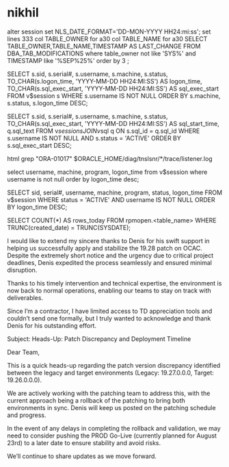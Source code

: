 # nikhil

alter session set NLS_DATE_FORMAT='DD-MON-YYYY HH24:mi:ss';
set lines 333
col TABLE_OWNER for a30
col TABLE_NAME for a30
SELECT TABLE_OWNER,TABLE_NAME,TIMESTAMP AS LAST_CHANGE
FROM DBA_TAB_MODIFICATIONS
where table_owner not like 'SYS%' and TIMESTAMP like '%SEP%25%' order by 3 ;



SELECT s.sid,
       s.serial#,
       s.username,
       s.machine,
       s.status,
       TO_CHAR(s.logon_time, 'YYYY-MM-DD HH24:MI:SS') AS logon_time,
       TO_CHAR(s.sql_exec_start, 'YYYY-MM-DD HH24:MI:SS') AS sql_exec_start
FROM   v$session s
WHERE  s.username IS NOT NULL
ORDER BY s.machine, s.status, s.logon_time DESC;






SELECT s.sid,
       s.serial#,
       s.username,
       s.machine,
       s.status,
       TO_CHAR(s.sql_exec_start, 'YYYY-MM-DD HH24:MI:SS') AS sql_start_time,
       q.sql_text
FROM   v$session s
JOIN   v$sql q
ON     s.sql_id = q.sql_id
WHERE  s.username IS NOT NULL
  AND  s.status = 'ACTIVE'
ORDER BY s.sql_exec_start DESC;




html
grep "ORA-01017" $ORACLE_HOME/diag/tnslsnr/*/trace/listener.log

select username, machine, program, logon_time
from v$session
where username is not null
order by logon_time desc;

SELECT sid,
       serial#,
       username,
       machine,
       program,
       status,
       logon_time
FROM   v$session
WHERE  status = 'ACTIVE'
AND    username IS NOT NULL
ORDER BY logon_time DESC;

SELECT COUNT(*) AS rows_today
FROM rpmopen.<table_name>
WHERE TRUNC(created_date) = TRUNC(SYSDATE);


I would like to extend my sincere thanks to Denis for his swift support in helping us successfully apply and stabilize the 19.28 patch on OCAC. Despite the extremely short notice and the urgency due to critical project deadlines, Denis expedited the process seamlessly and ensured minimal disruption.

Thanks to his timely intervention and technical expertise, the environment is now back to normal operations, enabling our teams to stay on track with deliverables.

Since I’m a contractor, I have limited access to TD appreciation tools and couldn’t send one formally, but I truly wanted to acknowledge and thank Denis for his outstanding effort.

Subject: Heads-Up: Patch Discrepancy and Deployment Timeline

Dear Team,

This is a quick heads-up regarding the patch version discrepancy identified between the legacy and target environments (Legacy: 19.27.0.0.0, Target: 19.26.0.0.0).

We are actively working with the patching team to address this, with the current approach being a rollback of the patching to bring both environments in sync. Denis will keep us posted on the patching schedule and progress.

In the event of any delays in completing the rollback and validation, we may need to consider pushing the PROD Go-Live (currently planned for August 23rd) to a later date to ensure stability and avoid risks.

We’ll continue to share updates as we move forward.
